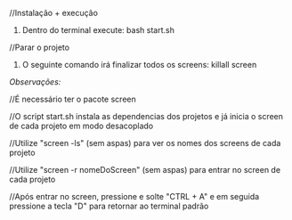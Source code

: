 //Instalação + execução
1) Dentro do terminal execute:
bash start.sh

//Parar o projeto
1) O seguinte comando irá finalizar todos os screens:
killall screen

*Observações:*

//É necessário ter o pacote screen

//O script start.sh instala as dependencias dos projetos e já inicia o screen de cada projeto em modo desacoplado

//Utilize "screen -ls" (sem aspas) para ver os nomes dos screens de cada projeto

//Utilize "screen -r nomeDoScreen" (sem aspas) para entrar no screen de cada projeto

//Após entrar no screen, pressione e solte "CTRL + A" e em seguida pressione a tecla "D" para retornar ao terminal padrão
